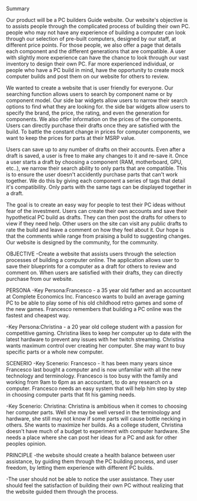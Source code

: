 Summary

Our product will be a PC builders Guide website. Our website's objective is to assists people through the complicated process of building their own PC. people who may not have any experience of building a computer can look through our selection of pre-built computers, designed by our staff, at different price points. For those people, we also offer a page that details each component and the different generations that are compatible. A user with slightly more experience can have the chance to look through our vast inventory to design their own PC. Far more experienced individual, or people who have a PC build in mind, have the opportunity to create mock computer builds and post them on our website for others to review.

We wanted to create a website that is user friendly for everyone. Our searching function allows users to search by component name or by component model. Our side bar widgets allow users to narrow their search options to find what they are looking for. the side bar widgets allow users to specify the brand, the price, the rating, and even the generation for components. We also offer information on the prices of the components. Users can directly purchase their drafts once they are satisfied with the build. To battle the constant change in prices for computer components, we want to keep the prices for parts at their MSRP value. 

Users can save up to any number of drafts on their accounts. Even after a draft is saved, a user is free to make any changes to it and re-save it. Once a user starts a draft by choosing a component (RAM, motherboard, GPU, etc..), we narrow their search ability to only parts that are compatible. This is to ensure the user doesn't accidently purchase parts that can't work together. We do this by giving each component a series of tags that detail it's compatibility. Only parts with the same tags can be displayed together in a draft.  

The goal is to create an easy way for people to test their PC ideas without fear of the investment. Users can create their own accounts and save their hypothetical PC build as drafts. They can then post the drafts for others to view if they need help. Other users on the site can visit any public drafts to rate the build and leave a comment on how they feel about it. Our hope is that the comments while range from praising a build to suggesting changes. Our website is designed by the community, for the community.  

OBJECTIVE
-Create a website that assists users through the selection processes of building a computer online. The application allows user to save their blueprints for a computer as a draft for others to review and comment on. When users are satisfied with their drafts, they can directly purchase from our website.

PERSONA
-Key Persona:Francesco - a 35 year old father and an accountant at Complete Economics Inc. Francesco wants to build an average gaming PC to be able to play some of his old childhood retro games and some of the new games. Francesco remembers that building a PC online was the fastest and cheapest way.

-Key Persona:Christina - a 20 year old college student with a passion for competitive gaming. Christina likes to keep her computer up to date with the latest hardware to prevent any issues with her twitch streaming. Christina wants maximum control over creating her computer. She may want to buy specific parts or a whole new computer.

SCENERIO
-Key Scenerio: Francesco - It has been many years since Francesco last bought a computer and is now unfamiliar with all the new technology and terminology. Francesco is too busy with the family and working from 9am to 6pm as an accountant, to do any research on a computer. Francesco needs an easy system that will help him step by step in choosing computer parts that fit his gaming needs.

-Key Scenerio: Christina: Christina is ambitious when it comes to choosing her computer parts. Well she may be well versed in the terminology and hardware, she still may not know if some parts will cause bottle necking in others. She wants to maximize her builds. As a college student, Christina doesn't have much of a budget to experiment with computer hardware. She needs a place where she can post her ideas for a PC and ask for other peoples opinion.

PRINCIPLE
-the website should create a health balance between user assistance, by guiding them through the PC building process, and user freedom, by letting them experience with different PC builds. 

-The user should not be able to notice the user assistance. They user should feel the satisfaction of building their own PC without realizing that the website guided them through the process.